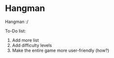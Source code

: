 # Hangman
Hangman :/

To-Do list:
1. Add more list
2. Add difficulty levels
3. Make the entire game more user-friendly (how?)
